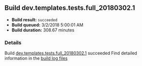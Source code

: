 ## Build dev.templates.tests.full_20180302.1
- **Build result:** `succeeded`
- **Build queued:** 3/2/2018 5:00:01 AM
- **Build duration:** 308.67 minutes
### Details
Build [dev.templates.tests.full_20180302.1](https://winappstudio.visualstudio.com/web/build.aspx?pcguid=a4ef43be-68ce-4195-a619-079b4d9834c2&builduri=vstfs%3a%2f%2f%2fBuild%2fBuild%2f25182) succeeded
Find detailed information in the [build log files](https://uwpctdiags.blob.core.windows.net/buildlogs/dev.templates.tests.full_20180302.1_logs.zip)
